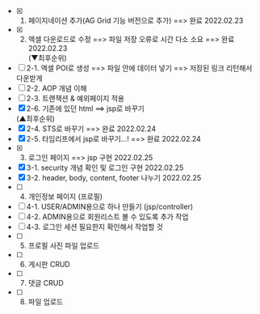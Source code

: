 - [x] 1. 페이지네이션 추가(AG Grid 기능 버전으로 추가) ==> 완료 2022.02.23
- [x] 2. 엑셀 다운로드로 수정 ==> 파일 저장 오류로 시간 다소 소요 ==> 완료 2022.02.23  
(▼최후순위)  
 - [ ] 2-1. 엑셀 POI로 생성 ==> 파일 안에 데이터 넣기 ==> 저장된 링크 리턴해서 다운받게  
 - [ ] 2-2. AOP 개념 이해  
 - [ ] 2-3. 트랜잭션 & 예외페이지 적용  
 - [x] 2-6. 기존에 있던 html ==> jsp로 바꾸기  
(▲최후순위)  
- [x] 2-4. STS로 바꾸기 ==> 완료 2022.02.24  
- [x] 2-5. 타임리프에서 jsp로 바꾸기...! ==> 완료 2022.02.24  
- [x] 3. 로그인 페이지 ==> jsp 구현 2022.02.25   
- [x] 3-1. security 개념 확인 및 로그인 구현 2022.02.25  
- [x] 3-2. header, body, content, footer 나누기 2022.02.25     
- [ ] 4. 개인정보 페이지 (프로필)  
- [ ] 4-1. USER/ADMIN용으로 하나 만들기 (jsp/controller)  
- [ ] 4-2. ADMIN용으로 회원리스트 볼 수 있도록 추가 작업  
- [ ] 4-3. 로그인 세션 필요한지 확인해서 작업할 것  
- [ ] 5. 프로필 사진 파일 업로드  
- [ ] 6. 게시판 CRUD  
- [ ] 7. 댓글 CRUD  
- [ ] 8. 파일 업로드  
